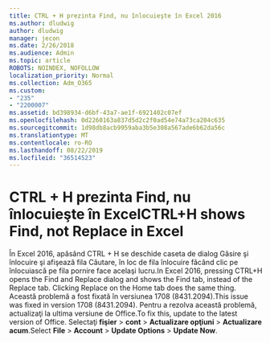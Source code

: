 ```yaml
---
title: CTRL + H prezinta Find, nu înlocuieşte în Excel 2016
ms.author: dludwig
author: dludwig
manager: jecon
ms.date: 2/26/2018
ms.audience: Admin
ms.topic: article
ROBOTS: NOINDEX, NOFOLLOW
localization_priority: Normal
ms.collection: Adm_O365
ms.custom:
- "235"
- "2200007"
ms.assetid: bd398934-d6bf-43a7-ae1f-6921402c07ef
ms.openlocfilehash: 0d2260163a837d5d2c2f0ad54e74a73ca204c635
ms.sourcegitcommit: 1d98db8acb9959aba3b5e308a567ade6b62da56c
ms.translationtype: MT
ms.contentlocale: ro-RO
ms.lasthandoff: 08/22/2019
ms.locfileid: "36514523"
---
```

# <a name="ctrlh-shows-find-not-replace-in-excel"></a><span data-ttu-id="29bea-102">CTRL + H prezinta Find, nu înlocuieşte în Excel</span><span class="sxs-lookup"><span data-stu-id="29bea-102">CTRL+H shows Find, not Replace in Excel</span></span>

<span data-ttu-id="29bea-103">În Excel 2016, apăsând CTRL + H se deschide caseta de dialog Găsire şi înlocuire şi afişează fila Căutare, în loc de fila înlocuire făcând clic pe înlocuiască pe fila pornire face acelaşi lucru.</span><span class="sxs-lookup"><span data-stu-id="29bea-103">In Excel 2016, pressing CTRL+H opens the Find and Replace dialog and shows the Find tab, instead of the Replace tab. Clicking Replace on the Home tab does the same thing.</span></span> <span data-ttu-id="29bea-104">Această problemă a fost fixată în versiunea 1708 (8431.2094).</span><span class="sxs-lookup"><span data-stu-id="29bea-104">This issue was fixed in version 1708 (8431.2094).</span></span> <span data-ttu-id="29bea-105">Pentru a rezolva această problemă, actualizaţi la ultima versiune de Office.</span><span class="sxs-lookup"><span data-stu-id="29bea-105">To fix this, update to the latest version of Office.</span></span> <span data-ttu-id="29bea-106">Selectaţi **fişier** \> **cont** \> **Actualizare opţiuni** \> **Actualizare acum**.</span><span class="sxs-lookup"><span data-stu-id="29bea-106">Select **File** \> **Account** \> **Update Options** \> **Update Now**.</span></span>
  
